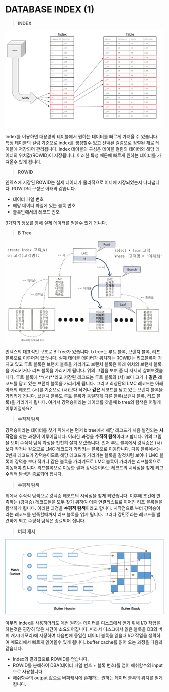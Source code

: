 # DATABASE INDEX (1)

> **INDEX**

<img src="../images/index.png" alt="images" style="zoom:100%;" />

Index를 이용하면 대용량의 테이블에서 원하는 데이터를 빠르게 가져올 수 있습니다. 특정 테이블의 컬럼 기준으로 index를 생성할수 있고 선택된 컬럼으로 정렬된 채로 테이블에 저장되어 관리됩니다. index 테이블의 구성은 테이블 컬럼의 데이터와 해당 데이터의 위치값(ROWID)이 저장됩니다. 이러한 특성 때문에 빠르게 원하는 데이터를 가져올수 있게 됩니다.



>**ROWID**

인덱스에 저장된 ROWID는 실제 데이터가 물리적으로 어디에 저장되었는지 나타냅니다. ROWID의 구성은 아래와 같습니다.

* 데이터 파일 번호
* 해당 데이터 파일에 있는 블록 번호
* 블록안에서의 레코드 번호

3가지의 정보를 통해 실제 데이터를 얻을수 있게 됩니다.



> **B Tree**

<img src="../images/b tree.png" alt="images" style="zoom:100%;" />

인덱스의 대표적인 구조로 B Tree가 있습니다. b tree는 루트 블록, 브랜치 블록, 리프 블록으로 이루어져 있습니다. 실제 테이블 데이터가 위치하는 ROWID는 리프블록이 가지고 있고 루트 블록은 브랜치 블록을 가리키고 브랜치 블록은 아래 위치의 브랜치 블록을 가리키거나 리프 블록을 가리키게 됩니다. 위의 그림을 보며 좀 더 자세히 살펴보겠습니다. 루트 블록에 **(서)**라고 저장된 레코드는 루트 블록의 (서) 보다 크거나 **같은** 레코드를 담고 있는 브랜치 블록을 가리키게 됩니다. 그리고 최상단의 LMC 레코드는 아래 아래의 레코드 (서)를 기준으로 (서)보다 작거나 **같은** 레코드를 담고 있는 브랜치 블록을 가리키게 됩니다. 브랜치 블록도 루트 블록과 동일하게 다른 블록(브랜치 블록, 리프 블록)을 가리키게 됩니다. 여기서 강덕승이라는 데이터를 찾을때 b tree의 탐색은 어떻게 이루어질까요? 



> **수직적 탐색**

강덕승이라는 데이터를 찾기 위해서는 먼저 b tree에서 해당 레코드가 처음 발견되는 **시작점**을 찾는 과정이 이루어집니다. 이러한 과정을 **수직적 탐색**이라고 합니다. 위의 그림을 보며 수직적 탐색 과정을 천천히 살펴 보겠습니다. 먼저 루트 블록에서 강덕승은 (서)보다 작거나 같으므로 LMC 레코드가 가리키는 블록으로 이동합니다. 다음 블록에서는 2번째 레코드가 강덕승이므로 해당 레코드가 가리키는 블록을 갈것처럼 보이나 LMC 블록이 강덕승 보다 작거나 같은 블록을 가리키므로 LMC 블록이 가리키는 리프블록으로 이동해야 합니다. 리프블록으로 이동한 결과 강덕승이라는 레코드의 시작점을 찾게 되고 수직적 탐색은 종료되어 집니다.



> **수평적 탐색**

위에서 수직적 탐색으로 강덕승 레코드의 시작점을 찾게 되었습니다. 이후에 조건에 만족하는 (강덕승) 레코드들을 모두 찾기 위하여 이중 연결리스트로 이어진 리프 블록들을 탐색하게 됩니다. 이러한 과정을 **수평적 탐색**이라고 합니다. 시작점으로 부터 강덕승이라는 레코드를 만족할때까지 리프 블록을 읽게 됩니다. 그러다 강민주라는 레코드를 발견하게 되고 수평적 탐색은 종료되어 집니다.



> **버퍼 캐시**

![image](../images/buffer_cache.png)

아무리 index를 사용하더라도 매번 원하는 데이터를 디스크에서 얻기 위해 I/O 작업을 하는것은 굉장히 많은 시간이 소요되어집니다. 따라서 디스크에서 읽은 블록을 DB의 버퍼 캐시(메모리)에 저장하여 다음번에 동일한 데이터 블록을 읽을때 I/O 작업을 생략하여 메모리에서 빠르게 읽어올수 있게 됩니다. buffer cache를 읽어 오는 과정을 다음과 같습니다.

* Index의 결과값으로 ROWID를 얻습니다.
* ROWID를 분해하여 DBA(데이터 파일 번호 + 블록 번호)를 얻어 해쉬함수의 input으로 사용합니다.
* 해쉬함수의 output 값으로 버퍼캐시에 존재하는 원하는 데이터 블록의 위치를 얻게 됩니다.









